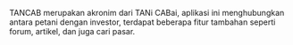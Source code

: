 TANCAB merupakan akronim dari TANi CABai, aplikasi ini menghubungkan antara petani dengan investor, terdapat beberapa fitur tambahan seperti forum, artikel, dan juga cari pasar.
